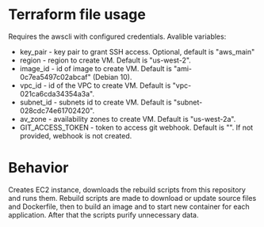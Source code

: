 # Terraform file usage
Requires the awscli with configured credentials. Avalible variables:
* key_pair - key pair to grant SSH access. Optional, default is "aws_main"
* region - region to create VM. Default is "us-west-2".
* image_id - id of image to create VM. Default is "ami-0c7ea5497c02abcaf" (Debian 10).
* vpc_id - id of the VPC to create VM. Default is "vpc-021ca6cda34354a3a".
* subnet_id - subnets id to create VM. Default is "subnet-028cdc74e61702420".
* av_zone - availability zones to create VM. Default is "us-west-2a".
* GIT_ACCESS_TOKEN - token to access git webhook. Default is "". If not provided, webhook is not created.

# Behavior
Creates EC2 instance, downloads the rebuild scripts from this repository and runs them. Rebuild scripts are made to download or update source files and Dockerfile, then to build an image and to start new container for each application. After that the scripts purify unnecessary data.
